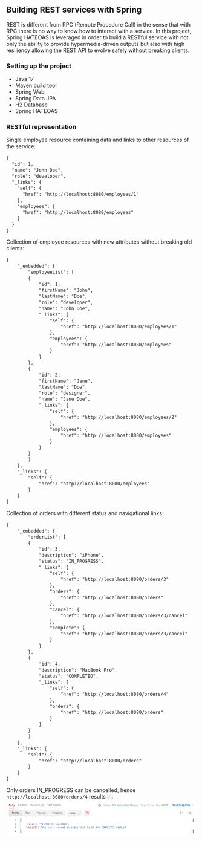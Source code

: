 ## Building REST services with Spring

REST is different from RPC (Remote Procedure Call) in the sense that with RPC there is no way to know how to interact with a service.
In this project, Spring HATEOAS is leveraged in order to build a RESTful service with not only the ability to provide hypermedia-driven outputs but also with high resiliency allowing the REST API to evolve safely without breaking clients.

### Setting up the project
- Java 17
- Maven build tool
- Spring Web
- Spring Data JPA
- H2 Database
- Spring HATEOAS

### RESTful representation 

Single employee resource containing data and links to other resources of the service:
```
{
  "id": 1,
  "name": "John Doe",
  "role": "developer",
  "_links": {
    "self": {
      "href": "http://localhost:8080/employees/1"
    },
    "employees": {
      "href": "http://localhost:8080/employees"
    }
  }
}
```

Collection of employee resources with new attributes without breaking old clients:
```
{
    "_embedded": {
        "employeeList": [
        {
            "id": 1,
            "firstName": "John",
            "lastName": "Doe",
            "role": "developer",
            "name": "John Doe",
            "_links": {
                "self": {
                    "href": "http://localhost:8080/employees/1"
                },
                "employees": {
                    "href": "http://localhost:8080/employees"
                }
            }
        },
        {
            "id": 2,
            "firstName": "Jane",
            "lastName": "Doe",
            "role": "designer",
            "name": "Jane Doe",
            "_links": {
                "self": {
                    "href": "http://localhost:8080/employees/2"
                },
                "employees": {
                    "href": "http://localhost:8080/employees"
                }
            }
        }
        ]
    },
    "_links": {
        "self": {
            "href": "http://localhost:8080/employees"
        }
    }
}
```

Collection of orders with different status and navigational links:
```
{
    "_embedded": {
        "orderList": [
        {
            "id": 3,
            "description": "iPhone",
            "status": "IN_PROGRESS",
            "_links": {
                "self": {
                    "href": "http://localhost:8080/orders/3"
                },
                "orders": {
                    "href": "http://localhost:8080/orders"
                },
                "cancel": {
                    "href": "http://localhost:8080/orders/3/cancel"
                },
                "complete": {
                    "href": "http://localhost:8080/orders/3/cancel"
                }
            }
        },
        {
            "id": 4,
            "description": "MacBook Pro",
            "status": "COMPLETED",
            "_links": {
                "self": {
                    "href": "http://localhost:8080/orders/4"
                },
                "orders": {
                    "href": "http://localhost:8080/orders"
                }
            }
        }
        ]
    },
    "_links": {
        "self": {
            "href": "http://localhost:8080/orders"
        }
    }
}
```

Only orders IN_PROGRESS can be cancelled, hence `http://localhost:8080/orders/4` results in:
![Method Not Allowed](src/main/resources/static/methodNotAlowed.png)

